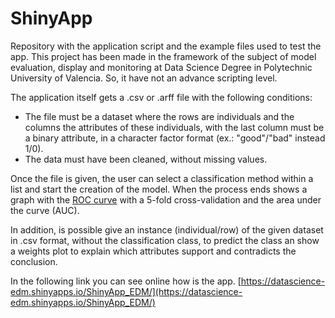 # ShinyApp

Repository with the application script and the example files used to test the app.
This project has been made in the framework of the subject of model evaluation, display and monitoring at Data Science Degree in Polytechnic University of Valencia. So, it have not an advance scripting level.

The application itself gets a .csv or .arff file with the following conditions:

- The file must be a dataset where the rows are individuals and the columns the attributes of these individuals, with the last column must be a binary attribute, in a character factor format (ex.: "good"/"bad" instead 1/0).
- The data must have been cleaned, without missing values. 

Once the file is given, the user can select a classification method within a list and start the creation of the model. When the process ends shows a graph with the [ROC curve](https://en.wikipedia.org/wiki/Receiver_operating_characteristic) with a 5-fold cross-validation and the area under the curve (AUC).

In addition, is possible give an instance (individual/row) of the given dataset in .csv format, without the classification class, to predict the class an show a weights plot to explain which attributes support and contradicts the conclusion.

In the following link you can see online how is the app.
[https://datascience-edm.shinyapps.io/ShinyApp_EDM/](https://datascience-edm.shinyapps.io/ShinyApp_EDM/)
